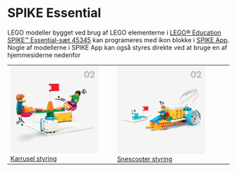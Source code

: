 # SPIKE Essential
LEGO modeller bygget ved brug af LEGO elementerne i <a href="https://www.lego.com/da-dk/product/lego-education-spike-prime-set-45678" target="_blank">
LEGO® Education SPIKE™ Essential-sæt 45345</a> kan programeres med ikon blokke i 
<a href="https://education.lego.com/da-dk/downloads/spike-app/software/" target="_blank">SPIKE App</a>. Nogle af modellerne i SPIKE App kan også styres direkte ved at bruge en af hjemmesiderne nedenfor
<table>
  <tr>
    <td>
      <img src="karrusel/karrusel.png" alt="karrusel" width="200">
      <a href="karrusel/index.html" target="_blank">Karrusel styring</a>
    </td>
    <td>
      <img src="snescooter/snescooter.png" alt="snescooter" width="200">
      <a href="snescooter/index.html" target="_blank">Snescooter styring</a>
    </td>
  </tr>
</table>
